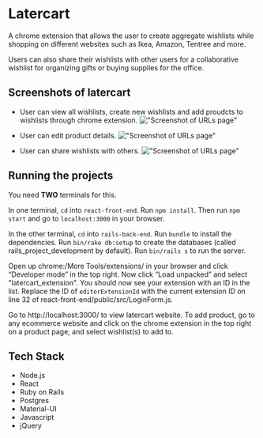 # Latercart

A chrome extension that allows the user to create aggregate wishlists while shopping on different websites such as Ikea, Amazon, Tentree and more.

Users can also share their wishlists with other users for a collaborative wishlist for organizing gifts or buying supplies for the office. 



## Screenshots of latercart
- User can view all wishlists, create new wishlists and add proudcts to wishlists through chrome extension.
!["Screenshot of URLs page"](https://github.com/xiadongdev/later-cart/blob/master/docs/add_product.gif?raw=true)

- User can edit product details.
!["Screenshot of URLs page"](https://github.com/xiadongdev/later-cart/blob/master/docs/edit_product.gif?raw=true)

- User can share wishlists with others.
!["Screenshot of URLs page"](https://github.com/xiadongdev/later-cart/blob/master/docs/share_wishlist.gif?raw=true)


## Running the projects

You need **TWO** terminals for this.

In one terminal, `cd` into `react-front-end`. Run `npm install`. Then run `npm start` and go to `localhost:3000` in your browser.

In the other terminal, `cd` into `rails-back-end`. Run `bundle` to install the dependencies. Run `bin/rake db:setup` to create the databases (called rails_project_development by default). Run `bin/rails s` to run the server.

Open up chrome:/More Tools/extensions/ in your browser and click “Developer mode” in the top right. Now click “Load unpacked” and select "latercart_extension". You should now see your extension with an ID in the list. Replace the ID of `editorExtensionId` with the current extension ID on line 32 of react-front-end/public/src/LoginForm.js.

Go to http://localhost:3000/ to view latercart website. To add product, go to any ecommerce website and click on the chrome extension in the top right on a product page, and select wishlist(s) to add to. 


## Tech Stack

- Node.js
- React
- Ruby on Rails
- Postgres
- Material-UI
- Javascript
- jQuery